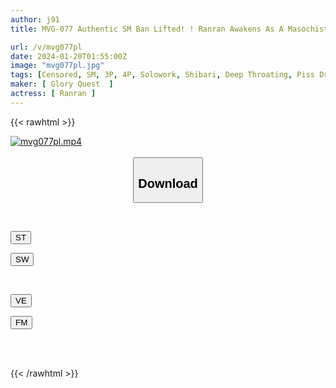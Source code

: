 ```yaml
---
author: j91
title: MVG-077 Authentic SM Ban Lifted! ! Ranran Awakens As A Masochist Through Slave Training! ! Ranran

url: /v/mvg077pl
date: 2024-01-20T01:55:00Z
image: "mvg077pl.jpg"
tags: [Censored, SM, 3P, 4P, Solowork, Shibari, Deep Throating, Piss Drinking, Submissive Woman	]
maker: [ Glory Quest  ]
actress: [ Ranran ]
---
```



{{< rawhtml >}}

<div class="video" data-videoid="7BeJ0Grb2wIAaQm">
    <a href="javascript:;">
        <img src="/v/mvg077pl/mvg077pl.jpg" width="WIDTH" height="HEIGHT" alt="mvg077pl.mp4" loading="lazy">
    </a>
</div>

<script type="text/javascript" src="https://j91.asia/asset/on-demand-st.js"></script>

<br>
  <link rel="stylesheet" href="https://j91.asia/asset/bs5.css">
  
  <center>
  <button class="btn btn-primary" type="button" data-bs-toggle="collapse" data-bs-target=".multi-collapse" aria-expanded="false" aria-controls="multiCollapseExample1 multiCollapseExample2"><h2>Download</h2></button></center>
</p>
<div class="row">
  <div class="col">
    <div class="collapse multi-collapse" id="multiCollapseExample1">
      <div class="card card-body">
	      	      <br>
<div class="buttons">  
<p><a href="https://streamtape.to/v/7BeJ0Grb2wIAaQm" target="_blank"><button class="btn-hover color-3"><i class="fa fa-download"></i> ST</button></a></p>
<p><a href="https://flaswish.com/mpqqowly8rud" target="_blank"><button class="btn-hover color-2"><i class="fa fa-download"></i> SW</button></a></p></div>
    </div>
  </div>
</div>
  <div class="col">
    <div class="collapse multi-collapse" id="multiCollapseExample2">
      <div class="card card-body">
	      <br>
<div class="buttons">
<p><a href="javascript:;" target="_blank"><button class="btn-hover color-9"><i class="fa fa-download"></i> VE</button></a></p>
<p><a href="javascript:;" target="_blank"><button class="btn-hover color-8"><i class="fa fa-download"></i> FM</button></a></p></div>
<br><br>
      </div>
    </div>
  </div>
</div>

{{< /rawhtml >}}